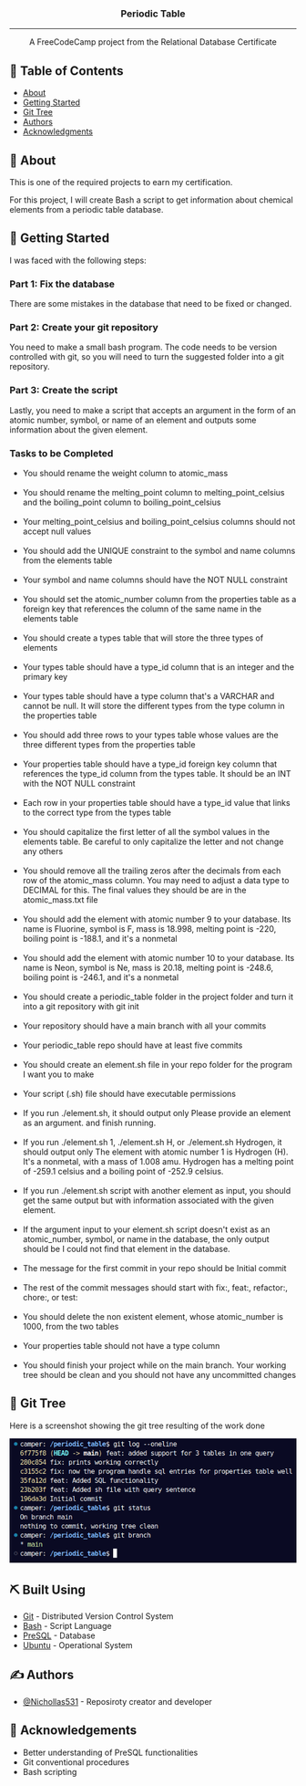 <p align="center">
</p>

<h3 align="center">Periodic Table</h3>

<div align="center">

</div>

---

<p align="center"> A FreeCodeCamp project from the Relational Database Certificate
    <br> 
</p>

## 📝 Table of Contents

- [About](#about)
- [Getting Started](#getting_started)
- [Git Tree](#git_tree)
- [Authors](#authors)
- [Acknowledgments](#acknowledgement)

## 🧐 About <a name = "about"></a>

This is one of the required projects to earn my certification.

For this project, I will create Bash a script to get information about chemical elements from a periodic table database.

## 🏁 Getting Started <a name = "getting_started"></a>

I was faced with the following steps:

### Part 1: Fix the database

There are some mistakes in the database that need to be fixed or changed.

### Part 2: Create your git repository

You need to make a small bash program. The code needs to be version controlled with git, so you will need to turn the suggested folder into a git repository.

### Part 3: Create the script

Lastly, you need to make a script that accepts an argument in the form of an atomic number, symbol, or name of an element and outputs some information about the given element.

### Tasks to be Completed

<ul>
<li>You should rename the weight column to atomic_mass</li>
<br>
<li>You should rename the melting_point column to melting_point_celsius and the boiling_point column to boiling_point_celsius</li>
<br>

<li>Your melting_point_celsius and boiling_point_celsius columns should not accept null values</li>
<br>

<li>You should add the UNIQUE constraint to the symbol and name columns from the elements table</li>
<br>

<li>Your symbol and name columns should have the NOT NULL constraint</li>
<br>

<li>You should set the atomic_number column from the properties table as a foreign key that references the column of the same name in the elements table</li>
<br>

<li>You should create a types table that will store the three types of elements</li>
<br>

<li>Your types table should have a type_id column that is an integer and the primary key</li>
<br>

<li>Your types table should have a type column that's a VARCHAR and cannot be null. It will store the different types from the type column in the properties table</li>
<br>

<li>You should add three rows to your types table whose values are the three different types from the properties table</li>
<br>

<li>Your properties table should have a type_id foreign key column that references the type_id column from the types table. It should be an INT with the NOT NULL constraint</li>
<br>

<li>Each row in your properties table should have a type_id value that links to the correct type from the types table</li>
<br>

<li>You should capitalize the first letter of all the symbol values in the elements table. Be careful to only capitalize the letter and not change any others</li>
<br>

<li>You should remove all the trailing zeros after the decimals from each row of the atomic_mass column. You may need to adjust a data type to DECIMAL for this. The final values they should be are in the atomic_mass.txt file</li>
<br>

<li>You should add the element with atomic number 9 to your database. Its name is Fluorine, symbol is F, mass is 18.998, melting point is -220, boiling point is -188.1, and it's a nonmetal</li>
<br>

<li>You should add the element with atomic number 10 to your database. Its name is Neon, symbol is Ne, mass is 20.18, melting point is -248.6, boiling point is -246.1, and it's a nonmetal</li>
<br>

<li>You should create a periodic_table folder in the project folder and turn it into a git repository with git init</li>
<br>

<li>Your repository should have a main branch with all your commits</li>
<br>

<li>Your periodic_table repo should have at least five commits</li>
<br>

<li>You should create an element.sh file in your repo folder for the program I want you to make</li>
<br>

<li>Your script (.sh) file should have executable permissions</li>
<br>

<li>If you run ./element.sh, it should output only Please provide an element as an argument. and finish running.</li>
<br>

<li>If you run ./element.sh 1, ./element.sh H, or ./element.sh Hydrogen, it should output only The element with atomic number 1 is Hydrogen (H). It's a nonmetal, with a mass of 1.008 amu. Hydrogen has a melting point of -259.1 celsius and a boiling point of -252.9 celsius.</li>
<br>

<li>If you run ./element.sh script with another element as input, you should get the same output but with information associated with the given element.</li>
<br>

<li>If the argument input to your element.sh script doesn't exist as an atomic_number, symbol, or name in the database, the only output should be I could not find that element in the database.</li>
<br>

<li>The message for the first commit in your repo should be Initial commit</li>
<br>

<li>The rest of the commit messages should start with fix:, feat:, refactor:, chore:, or test:</li>
<br>

<li>You should delete the non existent element, whose atomic_number is 1000, from the two tables</li>
<br>

<li>Your properties table should not have a type column</li>
<br>

<li>You should finish your project while on the main branch. Your working tree should be clean and you should not have any uncommitted changes</li>
</ul>

## 🌲 Git Tree <a name = "git_tree"></a>

Here is a screenshot showing the git tree resulting of the work done

<img src="git-tree.png" alt="Git Tree">

## ⛏️ Built Using <a name = "built_using"></a>

- [Git](https://www.mongodb.com/) - Distributed Version Control System
- [Bash](https://expressjs.com/) - Script Language
- [PreSQL](https://vuejs.org/) - Database
- [Ubuntu](https://nodejs.org/en/) - Operational System

## ✍️ Authors <a name = "authors"></a>

- [@Nichollas531](https://www.linkedin.com/in/nichollas-garcia-7ba8601b5/) - Reposiroty creator and developer


## 🎉 Acknowledgements <a name = "acknowledgement"></a>

- Better understanding of PreSQL functionalities
- Git conventional procedures
- Bash scripting 
